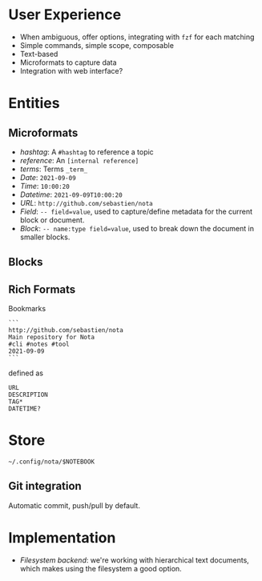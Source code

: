 # User Experience

  - When ambiguous, offer options, integrating with `fzf` for each
    matching
  - Simple commands, simple scope, composable
  - Text-based
  - Microformats to capture data
  - Integration with web interface?

# Entities

## Microformats

  - *hashtag*: A `#hashtag` to reference a topic
  - *reference*: An `[internal reference]`
  - *terms*: Terms `_term_`
  - *Date*: `2021-09-09`
  - *Time*: `10:00:20`
  - *Datetime*: `2021-09-09T10:00:20`
  - *URL*: `http://github.com/sebastien/nota`
  - *Field*: `-- field=value`, used to capture/define metadata for the
    current block or document.
  - *Block*: `-- name:type field=value`, used to break down the document
    in smaller blocks.

## Blocks

## Rich Formats

Bookmarks

    ```
    http://github.com/sebastien/nota
    Main repository for Nota
    #cli #notes #tool
    2021-09-09
    ```

defined as

    URL
    DESCRIPTION
    TAG*
    DATETIME?

# Store

`~/.config/nota/$NOTEBOOK`

## Git integration

Automatic commit, push/pull by default.

# Implementation

  - *Filesystem backend*: we're working with hierarchical text
    documents, which makes using the filesystem a good option.
